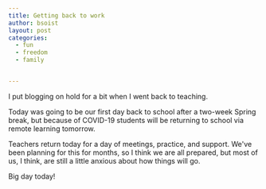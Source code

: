 ```yaml
---
title: Getting back to work
author: bsoist
layout: post
categories:
  - fun
  - freedom
  - family


---
```


I put blogging on hold for a bit when I went back to teaching.

Today was going to be our first day back to school after a two-week Spring break, but because of COVID-19 students will be returning to school via remote learning tomorrow. 

Teachers return today for a day of meetings, practice, and support. We've been planning for this for months, so I think we are all prepared, but most of us, I think, are still a little anxious about how things will go. 

Big day today! 